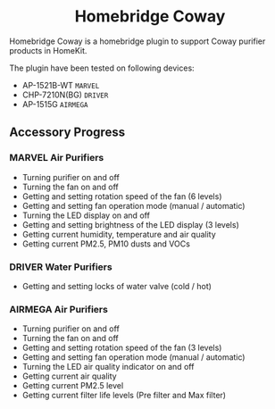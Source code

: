 <p align="center">
    <h1 align="center">Homebridge Coway</h1>
</p>

Homebridge Coway is a homebridge plugin to support Coway purifier products in HomeKit.

The plugin have been tested on following devices:
- AP-1521B-WT `MARVEL`
- CHP-7210N(BG) `DRIVER`
- AP-1515G `AIRMEGA`


## Accessory Progress

### MARVEL Air Purifiers
- Turning purifier on and off
- Turning the fan on and off
- Getting and setting rotation speed of the fan (6 levels)
- Getting and setting fan operation mode (manual / automatic)
- Turning the LED display on and off
- Getting and setting brightness of the LED display (3 levels)
- Getting current humidity, temperature and air quality
- Getting current PM2.5, PM10 dusts and VOCs

### DRIVER Water Purifiers
- Getting and setting locks of water valve (cold / hot)

### AIRMEGA Air Purifiers
- Turning purifier on and off
- Turning the fan on and off
- Getting and setting rotation speed of the fan (3 levels)
- Getting and setting fan operation mode (manual / automatic)
- Turning the LED air quality indicator on and off
- Getting current air quality
- Getting current PM2.5 level
- Getting current filter life levels (Pre filter and Max filter)
